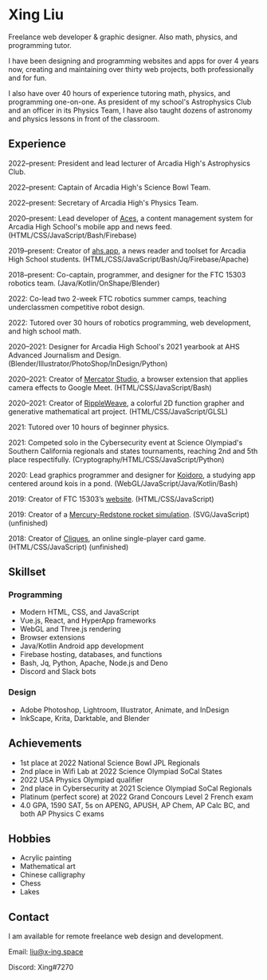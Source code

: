 # Xing Liu

Freelance web developer & graphic designer. Also math, physics, and programming tutor.

I have been designing and programming websites and apps for over 4 years now, creating and maintaining over thirty web projects, both professionally and for fun.

I also have over 40 hours of experience tutoring math, physics, and programming one-on-one. As president of my school's Astrophysics Club and an officer in its Physics Team, I have also taught dozens of astronomy and physics lessons in front of the classroom.

## Experience

2022–present: President and lead lecturer of Arcadia High's Astrophysics Club.

2022–present: Captain of Arcadia High's Science Bowl Team.

2022–present: Secretary of Arcadia High's Physics Team.

2020–present: Lead developer of [Aces](https://edit.ahs.app), a content management system for Arcadia High School's mobile app and news feed. (HTML/CSS/JavaScript/Bash/Firebase)

2019–present: Creator of [ahs.app](https://ahs.app), a news reader and toolset for Arcadia High School students. (HTML/CSS/JavaScript/Bash/Jq/Firebase/Apache)

2018–present: Co-captain, programmer, and designer for the FTC 15303 robotics team. (Java/Kotlin/OnShape/Blender)

2022: Co-lead two 2-week FTC robotics summer camps, teaching underclassmen competitive robot design.

2022: Tutored over 30 hours of robotics programming, web development, and high school math.

2020–2021: Designer for Arcadia High School's 2021 yearbook at AHS Advanced Journalism and Design. (Blender/Illustrator/PhotoShop/InDesign/Python)

2020–2021: Creator of [Mercator Studio](https://x-ing.space/mercator), a browser extension that applies camera effects to Google Meet. (HTML/CSS/JavaScript/Bash)

2020–2021: Creator of [RippleWeave](https://x-ing.space/rippleweave), a colorful 2D function grapher and generative mathematical art project. (HTML/CSS/JavaScript/GLSL)

2021: Tutored over 10 hours of beginner physics.

2021: Competed solo in the Cybersecurity event at Science Olympiad's Southern California regionals and states tournaments, reaching 2nd and 5th place respectifully. (Cryptography/HTML/CSS/JavaScript/Python)

2020: Lead graphics programmer and designer for [Koidoro](https://x-ing.space/koipond), a studying app centered around kois in a pond. (WebGL/JavaScript/Java/Kotlin/Bash)

2019: Creator of FTC 15303’s [website](https://robotics.majorstem.org). (HTML/CSS/JavaScript)

2019: Creator of a [Mercury-Redstone rocket simulation](https://x-ing.space/mercury-redstone). (SVG/JavaScript) (unfinished)

2018: Creator of [Cliques](https://x-ing.space/cliques), an online single-player card game. (HTML/CSS/JavaScript) (unfinished)

## Skillset

### Programming

- Modern HTML, CSS, and JavaScript
- Vue.js, React, and HyperApp frameworks
- WebGL and Three.js rendering
- Browser extensions
- Java/Kotlin Android app development
- Firebase hosting, databases, and functions
- Bash, Jq, Python, Apache, Node.js and Deno
- Discord and Slack bots

### Design

- Adobe Photoshop, Lightroom, Illustrator, Animate, and InDesign
- InkScape, Krita, Darktable, and Blender

## Achievements

- 1st place at 2022 National Science Bowl JPL Regionals
- 2nd place in Wifi Lab at 2022 Science Olympiad SoCal States
- 2022 USA Physics Olympiad qualifier
- 2nd place in Cybersecurity at 2021 Science Olympiad SoCal Regionals
- Platinum (perfect score) at 2022 Grand Concours Level 2 French exam
- 4.0 GPA, 1590 SAT, 5s on APENG, APUSH, AP Chem, AP Calc BC, and both AP Physics C exams

## Hobbies

- Acrylic painting
- Mathematical art
- Chinese calligraphy
- Chess
- Lakes

## Contact

I am available for remote freelance web design and development.

Email: liu@x-ing.space

Discord: Xing#7270
